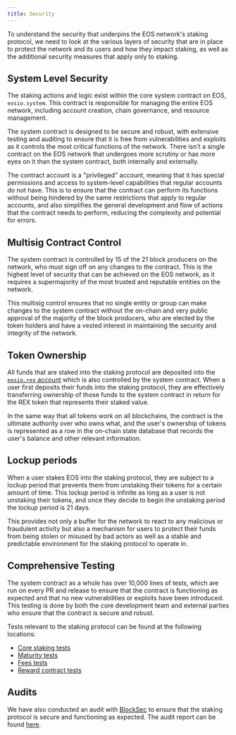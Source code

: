 ```yaml
---
title: Security
---
```


<head>
    <title>Staking Security</title>
</head>

To understand the security that underpins the EOS network's staking protocol, we need to look at the 
various layers of security that are in place to protect the network and its users and how they impact staking, as well 
as the additional security measures that apply only to staking.

## System Level Security

The staking actions and logic exist within the core system contract on EOS, `eosio.system`. 
This contract is responsible for managing the entire EOS network, including account creation, chain governance, and resource management.

The system contract is designed to be secure and robust, with extensive testing and auditing to ensure that it is free 
from vulnerabilities and exploits as it controls the most critical functions of the network. There isn't a single 
contract on the EOS network that undergoes more scrutiny or has more eyes on it than the system contract, both 
internally and externally.

The contract account is a "privileged" account, meaning that it has special permissions and access to system-level
capabilities that regular accounts do not have. This is to ensure that the contract can perform its functions without
being hindered by the same restrictions that apply to regular accounts, and also simplifies the general development and 
flow of actions that the contract needs to perform, reducing the complexity and potential for errors.

## Multisig Contract Control

The system contract is controlled by 15 of the 21 block producers on the network, who must sign off on any changes to 
the contract. This is the highest level of security that can be achieved on the EOS network, as it requires a supermajority
of the most trusted and reputable entities on the network.

This multisig control ensures that no single entity or group can make changes to the system contract without the
on-chain and very public approval of the majority of the block producers, who are elected by the token holders and
have a vested interest in maintaining the security and integrity of the network.

## Token Ownership

All funds that are staked into the staking protocol are deposited into the [`eosio.rex` account](https://eosauthority.com/account/eosio.rex)
which is also controlled by the system contract. When a user first deposits their funds into the staking protocol,
they are effectively transferring ownership of those funds to the system contract in return for the REX token that
represents their staked value.

In the same way that all tokens work on all blockchains, the contract is the ultimate authority over who owns what, 
and the user's ownership of tokens is represented as a row in the on-chain state database that records the user's
balance and other relevant information.

## Lockup periods

When a user stakes EOS into the staking protocol, they are subject to a lockup period that prevents them from
unstaking their tokens for a certain amount of time. This lockup period is infinite as long as a user is not 
unstaking their tokens, and once they decide to begin the unstaking period the lockup period is 21 days.

This provides not only a buffer for the network to react to any malicious or fraudulent activity but also a
mechanism for users to protect their funds from being stolen or misused by bad actors as well as a stable and
predictable environment for the staking protocol to operate in.

## Comprehensive Testing

The system contract as a whole has over 10,000 lines of tests, which are run on every PR and release to ensure that
the contract is functioning as expected and that no new vulnerabilities or exploits have been introduced. This
testing is done by both the core development team and external parties who ensure that the contract is secure and
robust.

Tests relevant to the staking protocol can be found at the following locations:

- [Core staking tests](https://github.com/eosnetworkfoundation/eos-system-contracts/blob/8ecd1ac6d312085279cafc9c1a5ade6affc886da/tests/eosio.system_tests.cpp#L3948)
- [Maturity tests](https://github.com/eosnetworkfoundation/eos-system-contracts/blob/8ecd1ac6d312085279cafc9c1a5ade6affc886da/tests/eosio.system_rex_matured_tests.cpp#L1)
- [Fees tests](https://github.com/eosnetworkfoundation/eos-system-contracts/blob/8ecd1ac6d312085279cafc9c1a5ade6affc886da/tests/eosio.fees_tests.cpp#L1)
- [Reward contract tests](https://github.com/eosnetworkfoundation/eosio.reward/blob/4a2f3cb9ffcbabb5f1682540636aae02d5d8480c/eosio.reward.spec.ts#L1)
 

## Audits

We have also conducted an audit with [BlockSec](https://blocksec.com/) to ensure that the staking protocol is secure and
functioning as expected. The audit report can be found [here](/docs/latest/miscellaneous/audits).


